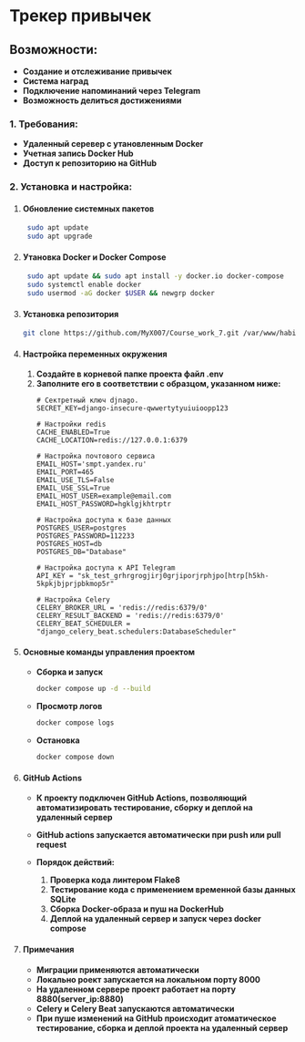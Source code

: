 # Трекер привычек

## Возможности:
- **Создание и отслеживание привычек**
- **Система наград**
- **Подключение напоминаний через Telegram**
- **Возможность делиться достижениями**

### 1. Требования:
- **Удаленный серевер с утановленным Docker**
- **Учетная запись Docker Hub**
- **Доступ к репозиторию на GitHub**

### 2. Установка и настройка:
1. #### Обновление системных пакетов
   ```bash
    sudo apt update
    sudo apt upgrade
    ```
2. #### Утановка Docker и Docker Compose
   ```bash
    sudo apt update && sudo apt install -y docker.io docker-compose
    sudo systemctl enable docker
    sudo usermod -aG docker $USER && newgrp docker
    ```
3. #### Установка репозитория  
     ```bash
     git clone https://github.com/MyX007/Course_work_7.git /var/www/habit_tracker
     ```
4. #### Настройка переменных окружения
   1. **Создайте в корневой папке проекта файл .env**
   2. **Заполните его в соответствии с образцом, указанном ниже:**
      ```
      # Сектретный ключ djnago. 
      SECRET_KEY=django-insecure-qwwertytyuiuioopp123
      
      # Настройки redis
      CACHE_ENABLED=True
      CACHE_LOCATION=redis://127.0.0.1:6379

      # Настройка почтового сервиса
      EMAIL_HOST='smpt.yandex.ru'
      EMAIL_PORT=465
      EMAIL_USE_TLS=False
      EMAIL_USE_SSL=True
      EMAIL_HOST_USER=example@email.com
      EMAIL_HOST_PASSWORD=hgklgjkhtrptr

      # Настройка доступа к базе данных
      POSTGRES_USER=postgres
      POSTGRES_PASSWORD=112233
      POSTGRES_HOST=db   
      POSTGRES_DB="Database"

      # Настройка доступа к API Telegram
      API_KEY = "sk_test_grhrgrogjirj0grjiporjrphjpo[htrp[h5kh-5kpkjbjprjpbkmop5r"

      # Настройка Celery
      CELERY_BROKER_URL = 'redis://redis:6379/0'
      CELERY_RESULT_BACKEND = 'redis://redis:6379/0'
      CELERY_BEAT_SCHEDULER = "django_celery_beat.schedulers:DatabaseScheduler"
      ```  
5. #### Основные команды управления проектом
   - **Сборка и запуск**
      ```bash
      docker compose up -d --build
      ```
   - **Просмотр логов**
     ```bash
     docker compose logs
     ```
   - **Остановка**
     ```bash
     docker compose down
     ```

6. #### GitHub Actions
   - **К проекту подключен GitHub Actions, позволяющий автоматизировать тестирование, сборку и деплой на удаленный сервер**

   - **GitHub actions запускается автоматически при push или pull request**

   - **Порядок действий:**
     1. **Проверка кода линтером Flake8**
     2. **Тестирование кода с применением временной базы данных SQLite**
     3. **Сборка Docker-образа и пуш на DockerHub**
     4. **Деплой на удаленный сервер и запуск через docker compose**
   
   

7. #### Примечания
   - **Миграции применяются автоматически**
   - **Локально роект запускается на локальном порту 8000**
   - **На удаленном сервере проект работает на порту 8880(server_ip:8880)**
   - **Celery и Celery Beat запускаются автоматически**
   - **При пуше изменений на GitHub происходит атоматическое тестирование, сборка и деплой проекта на удаленный сервер**
